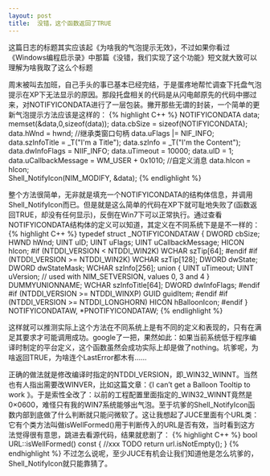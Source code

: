 ```yaml
---
layout: post
title:  没错，这个函数返回了TRUE
---
```


这篇日志的标题其实应该起《为啥我的气泡提示无效》，不过如果你看过《Windows编程启示录》中那篇《没错，我们实现了这个功能》短文就大致可以理解为啥我取了这么个标题

周末被叫去加班，自己手头的事已基本已经完结，于是蛋疼地帮忙调查下托盘气泡提示在XP下无法显示的原因。那段托盘相关的代码是从闪电邮原先的代码中挪过来，对NOTIFYICONDATA进行了一层包装。撇开那些无谓的封装，一个简单的更新气泡提示方法应该是这样的：
{% highlight C++ %}
NOTIFYICONDATA data;
memset(&data,0,sizeof(data));
data.cbSize                =   sizeof(NOTIFYICONDATA);
data.hWnd                =    hwnd;        //继承类窗口句柄
data.uFlags            |=   NIF_INFO;
data.szInfoTitle        =   _T("I'm a Title");
data.szInfo                =   _T("I'm the Content");
data.dwInfoFlags        =   NIIF_INFO;
data.uTimeout            =   10000;
data.uID                =    1;
data.uCallbackMessage    =    WM_USER + 0x1010;    //自定义消息
data.hIcon                =    hIcon;   
Shell_NotifyIcon(NIM_MODIFY, &data);
{% endlighlight %}

整个方法很简单，无非就是填充一个NOTIFYICONDATA的结构体信息，并调用Shell_NotifyIcon而已。但是就是这么简单的代码在XP下就可耻地失败了(函数返回TRUE，却没有任何显示)，反倒在Win7下可以正常执行。通过查看NOTIFYICONDATA结构体的定义可以知道，其定义在不同系统下是是不一样的：
{% highlight C++ %}
typedef struct _NOTIFYICONDATAW 
{
DWORD cbSize;
HWND hWnd;
UINT uID;
UINT uFlags;
UINT uCallbackMessage;
HICON hIcon;
#if (NTDDI_VERSION < NTDDI_WIN2K)
WCHAR  szTip[64];
#endif
#if (NTDDI_VERSION >= NTDDI_WIN2K)
WCHAR  szTip[128];
DWORD dwState;
DWORD dwStateMask;
WCHAR  szInfo[256];
union {
UINT  uTimeout;
UINT  uVersion;  // used with NIM_SETVERSION, values 0, 3 and 4
} DUMMYUNIONNAME;
WCHAR  szInfoTitle[64];
DWORD dwInfoFlags;
#endif
#if (NTDDI_VERSION >= NTDDI_WINXP)
GUID guidItem;
#endif
#if (NTDDI_VERSION >= NTDDI_LONGHORN)
HICON hBalloonIcon;
#endif
} NOTIFYICONDATAW, *PNOTIFYICONDATAW;
{% endlighlight %}

这样就可以推测实际上这个方法在不同系统上是有不同的定义和表现的，只有在满足其要求才可能调用成功。google了一把，果然如此：如果当前系统低于程序编译时制定的平台定义，这个函数虽然会成功实际上却是做了nothing。坑爹呢，为啥返回TRUE，为啥连个LastError都木有……

正确的做法就是修改编译时指定的NTDDI_VERSION，即_WIN32_WINNT。当然也有人指出需要改WINVER，比如这篇文章：《I can’t get a Balloon Tooltip to work 》。于是索性全改了：以前的工程配置里面指定的_WIN32_WINNT竟然是0×0600，难怪只有我的WIN7系统能够出气泡。至于坑爹的Shell_NotifyIcon函数内部到底做了什么判断就只能问微软了。这让我想起了JUCE里面有个URL类：它有个类方法叫做isWellFormed()用于判断传入的URL是否有效，当时看到这方法觉得很有意思，跳进去看源代码，结果就悲剧了：
{% highlight C++ %}
bool URL::isWellFormed() const
{
    //xxx TODO
    return url.isNotEmpty();
}
{% endhighlight %}
不过怎么说呢，至少JUCE有机会让我们知道他是怎么坑爹的，Shell_NotifyIcon就只能靠猜了。
